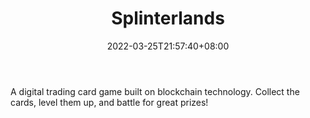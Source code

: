﻿---
weight: 
title: "Splinterlands"
description: "A digital trading card game built on blockchain technology. Collect the cards, level them up, and battle for great prizes!"
date: 2022-03-25T21:57:40+08:00
lastmod: 2022-03-25T16:45:40+08:00
draft: false
authors: ["Metabd"]
featuredImage: "101.jpg"
link: "https://splinterlands.com/"
tags: ["Splinterlands","Çø¿éÁ´ÓÎÏ·"]
categories: ["navigation"]
navigation: ["Çø¿éÁ´ÓÎÏ·"]
lightgallery: true
toc: true
pinned: false
recommend: false
recommend1: false
---
A digital trading card game built on blockchain technology. Collect the cards, level them up, and battle for great prizes!
